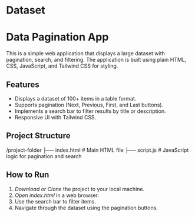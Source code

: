 # Dataset
# Data Pagination App

This is a simple web application that displays a large dataset with pagination, search, and filtering. The application is built using plain HTML, CSS, JavaScript, and Tailwind CSS for styling.

## Features
- Displays a dataset of 100+ items in a table format.
- Supports pagination (Next, Previous, First, and Last buttons).
- Implements a search bar to filter results by title or description.
- Responsive UI with Tailwind CSS.

## Project Structure
/project-folder ├── index.html # Main HTML file ├── script.js # JavaScript logic for pagination and search 

## How to Run
1. *Download or Clone* the project to your local machine.
2. *Open index.html* in a web browser.
3. Use the search bar to filter items.
4. Navigate through the dataset using the pagination buttons.
